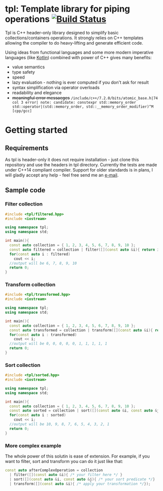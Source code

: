 # tpl: Template library for piping operations [![Build Status](https://travis-ci.org/bartop/tpl.svg?branch=master)](https://travis-ci.org/bartop/tpl)

Tpl is C++ header-only library designed to simplify basic collections/containers operations. It strongly relies on C++ templates allowing the compiler to do heavy-lifting and generate efficient code.

Using ideas from functional languages and some more modern imperative languages (like [Kotlin](https://kotlinlang.org/)) combined with power of C++ gives many benefits:
- value semantics
- type safety
- speed
- lazy evaluation - nothing is ever computed if you don't ask for result
- syntax simplification via operator overloads
- readability and elegance
- ~~meaningful error messaeges~~ ```/include/c++/7.2.0/bits/atomic_base.h|74 col 3 error| note: candidate: constexpr std::memory_order std::operator|(std::memory_order, std::__memory_order_modifier)^M [cpp/gcc]```


# Getting started

## Requirements
As tpl is header-only it does not require installation - just clone this repository and use the headers in tpl directory. Currently the tests are made under C++14 compliant compiler. Support for older standards is in plans, I will gladly accept any help - feel free send me an [e-mail](mailto:bartoszmiera@gmail.com).

## Sample code

### Filter collection

```C++
#include <tpl/filtered.hpp>
#include <iostream>

using namespace tpl;
using namespace std;

int main(){
  const auto collection = { 1, 2, 3, 4, 5, 6, 7, 8, 9, 10 };
  const auto filtered = collection | filter([](const auto &i){ return i > 5 });
  for(const auto i : filtered)
    cout << i;
  //output will be 6, 7, 8, 9, 10
  return 0;
}
```

### Transform collection
```C++
#include <tpl/transformed.hpp>
#include <iostream>

using namespace tpl;
using namespace std;

int main(){
  const auto collection = { 1, 2, 3, 4, 5, 6, 7, 8, 9, 10 };
  const auto transformed = collection | transform([](const auto &i){ return i > 5; });//transform to booleans
  for(const auto i : transformed)
    cout << i;
  //output will be 0, 0, 0, 0, 0, 1, 1, 1, 1, 1
  return 0;
}
```

### Sort collection
```C++
#include <tpl/sorted.hpp>
#include <iostream>

using namespace tpl;
using namespace std;

int main(){
  const auto collection = { 1, 2, 3, 4, 5, 6, 7, 8, 9, 10 };
  const auto sorted = collection | sort([](const auto &i, const auto &j){ return i > j; });
  for(const auto i : sorted)
    cout << i;
  //output will be 10, 9, 8, 7, 6, 5, 4, 3, 2, 1
  return 0;
}
```
### More complex example
The whole power of this solutin is ease of extension. For example, if you want to filter, sort and transform you can do it just like that:
```C++
const auto afterComplexOperation = collection 
  | filter([](const auto &i){ /* your filter here */ }
  | sort([](const auto &i, const auto &j){ /* your sort predicate */}
  | transform([](const auto &i){ /* apply your transformation */});
```
